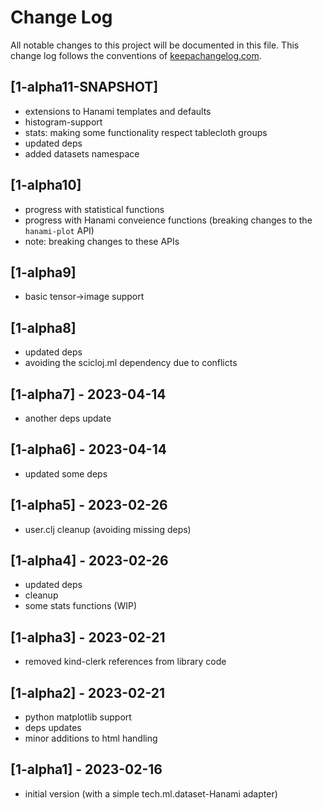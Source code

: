 # Change Log
All notable changes to this project will be documented in this file. This change log follows the conventions of [keepachangelog.com](http://keepachangelog.com/).

## [1-alpha11-SNAPSHOT]
- extensions to Hanami templates and defaults
- histogram-support
- stats: making some functionality respect tablecloth groups 
- updated deps
- added datasets namespace

## [1-alpha10]
- progress with statistical functions
- progress with Hanami conveience functions (breaking changes to the `hanami-plot` API)
- note: breaking changes to these APIs

## [1-alpha9]
- basic tensor->image support

## [1-alpha8]
- updated deps
- avoiding the scicloj.ml dependency due to conflicts

## [1-alpha7] - 2023-04-14
- another deps update

## [1-alpha6] - 2023-04-14
- updated some deps

## [1-alpha5] - 2023-02-26
- user.clj cleanup (avoiding missing deps)

## [1-alpha4] - 2023-02-26
- updated deps
- cleanup
- some stats functions (WIP)

## [1-alpha3] - 2023-02-21
- removed kind-clerk references from library code

## [1-alpha2] - 2023-02-21
- python matplotlib support
- deps updates
- minor additions to html handling

## [1-alpha1] - 2023-02-16
- initial version (with a simple tech.ml.dataset-Hanami adapter)

